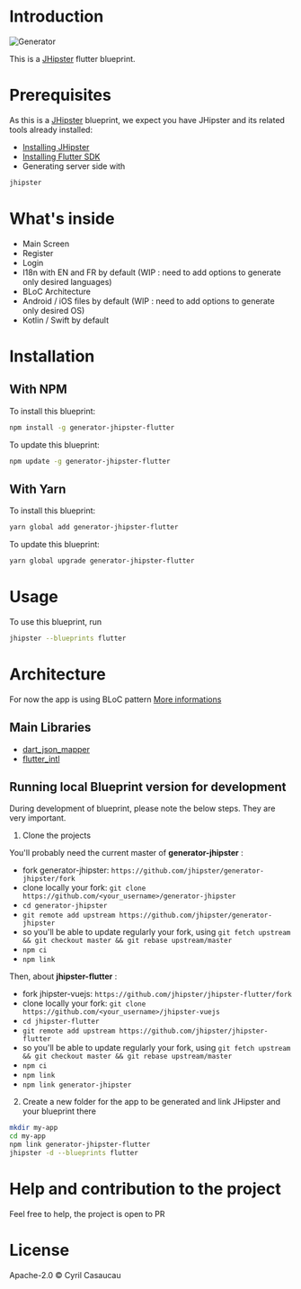 # Introduction

![Generator](https://github.com/merlinofcha0s/generator-jhipster-flutter/workflows/Generator/badge.svg?branch=master&event=push)

This is a [JHipster](https://www.jhipster.tech/) flutter blueprint.

# Prerequisites

As this is a [JHipster](https://www.jhipster.tech/) blueprint, we expect you have JHipster and its related tools already installed:

- [Installing JHipster](https://www.jhipster.tech/installation/)
- [Installing Flutter SDK](https://flutter.dev/docs/get-started/install)
- Generating server side with 

```bash
jhipster
```

# What's inside

- Main Screen
- Register
- Login
- I18n with EN and FR by default (WIP : need to add options to generate only desired languages)
- BLoC Architecture
- Android / iOS files by default (WIP : need to add options to generate only desired OS)
- Kotlin / Swift by default

# Installation

## With NPM

To install this blueprint:

```bash
npm install -g generator-jhipster-flutter
```

To update this blueprint:

```bash
npm update -g generator-jhipster-flutter
```

## With Yarn

To install this blueprint:

```bash
yarn global add generator-jhipster-flutter
```

To update this blueprint:

```bash
yarn global upgrade generator-jhipster-flutter
```

# Usage

To use this blueprint, run 

```bash
jhipster --blueprints flutter
```

# Architecture

For now the app is using BLoC pattern [More informations](https://medium.com/flutterpub/architecting-your-flutter-project-bd04e144a8f1)

## Main Libraries

- [dart_json_mapper](https://pub.dev/packages/dart_json_mapper)
- [flutter_intl](https://plugins.jetbrains.com/plugin/13666-flutter-intl)

## Running local Blueprint version for development

During development of blueprint, please note the below steps. They are very important.

1. Clone the projects

You'll probably need the current master of **generator-jhipster** :

- fork generator-jhipster: `https://github.com/jhipster/generator-jhipster/fork`
- clone locally your fork: `git clone https://github.com/<your_username>/generator-jhipster`
- `cd generator-jhipster`
- `git remote add upstream https://github.com/jhipster/generator-jhipster`
- so you'll be able to update regularly your fork, using `git fetch upstream && git checkout master && git rebase upstream/master`
- `npm ci`
- `npm link`

Then, about **jhipster-flutter** :

- fork jhipster-vuejs: `https://github.com/jhipster/jhipster-flutter/fork`
- clone locally your fork: `git clone https://github.com/<your_username>/jhipster-vuejs`
- `cd jhipster-flutter`
- `git remote add upstream https://github.com/jhipster/jhipster-flutter`
- so you'll be able to update regularly your fork, using `git fetch upstream && git checkout master && git rebase upstream/master`
- `npm ci`
- `npm link`
- `npm link generator-jhipster`


2. Create a new folder for the app to be generated and link JHipster and your blueprint there

```bash
mkdir my-app
cd my-app
npm link generator-jhipster-flutter
jhipster -d --blueprints flutter
```

# Help and contribution to the project

Feel free to help, the project is open to PR

# License

Apache-2.0 © Cyril Casaucau
